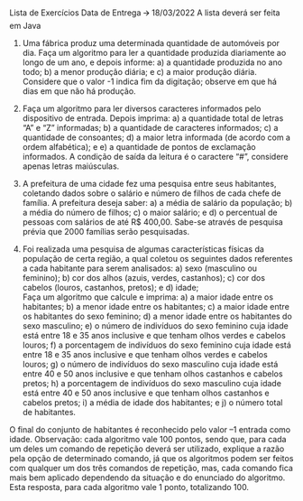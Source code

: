 Lista de Exercícios 
Data de Entrega 🡪 18/03/2022 
A lista deverá ser feita em Java 

1. Uma fábrica produz uma determinada quantidade de automóveis por dia. Faça um algoritmo para ler  a quantidade produzida diariamente ao longo de um ano, e depois informe: 
a) a quantidade produzida no ano todo; 
b) a menor produção diária; e 
c) a maior produção diária. 
Considere que o valor -1 indica fim da digitação; observe em que há dias em que não há produção. 

2. Faça um algoritmo para ler diversos caracteres informados pelo dispositivo de entrada. Depois  imprima: 
a) a quantidade total de letras “A” e “Z” informadas; 
b) a quantidade de caracteres informados; 
c) a quantidade de consoantes; 
d) a maior letra informada (de acordo com a ordem alfabética); e 
e) a quantidade de pontos de exclamação informados. 
A condição de saída da leitura é o caractere “#”, considere apenas letras maiúsculas. 

3. A prefeitura de uma cidade fez uma pesquisa entre seus habitantes, coletando dados sobre o salário  e número de filhos de cada chefe de família. A prefeitura deseja saber: 
a) a média de salário da população; 
b) a média do número de filhos; 
c) o maior salário; e 
d) o percentual de pessoas com salários de até R$ 400,00. 
Sabe-se através de pesquisa prévia que 2000 famílias serão pesquisadas. 

4. Foi realizada uma pesquisa de algumas características físicas da população de certa região, a qual  coletou os seguintes dados referentes a cada habitante para serem analisados: 
a) sexo (masculino ou feminino); 
b) cor dos alhos (azuis, verdes, castanhos); 
c) cor dos cabelos (louros, castanhos, pretos); e 
d) idade;  
Faça um algoritmo que calcule e imprima: 
a) a maior idade entre os habitantes; 
b) a menor idade entre os habitantes; 
c) a maior idade entre os habitantes do sexo feminino; 
d) a menor idade entre os habitantes do sexo masculino; 
e) o número de indivíduos do sexo feminino cuja idade está entre 18 e 35 anos inclusive e que  tenham olhos verdes e cabelos louros; 
f) a porcentagem de indivíduos do sexo feminino cuja idade está entre 18 e 35 anos inclusive e  que tenham olhos verdes e cabelos louros; 
g) o número de indivíduos do sexo masculino cuja idade está entre 40 e 50 anos inclusive e que  tenham olhos castanhos e cabelos pretos; 
h) a porcentagem de indivíduos do sexo masculino cuja idade está entre 40 e 50 anos inclusive e  que tenham olhos castanhos e cabelos pretos; 
i) a média de idade dos habitantes; e 
j) o número total de habitantes. 

O final do conjunto de habitantes é reconhecido pelo valor –1 entrada como idade. 
Observação: cada algoritmo vale 100 pontos, sendo que, para cada um deles um comando de  repetição deverá ser utilizado, explique a razão pela opção de determinado comando, já que os algoritmos podem ser feitos com qualquer um dos três comandos de repetição, mas, cada  comando fica mais bem aplicado dependendo da situação e do enunciado do algoritmo. Esta  resposta, para cada algoritmo vale 1 ponto, totalizando 100.
